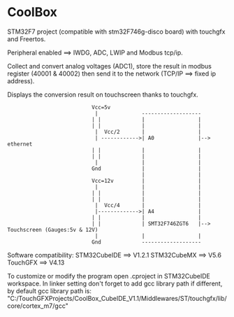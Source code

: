 # CoolBox
STM32F7 project (compatible with stm32F746g-disco board) with touchgfx and Freertos.

Peripheral enabled ==> IWDG, ADC, LWIP and Modbus tcp/ip.

Collect and convert analog voltages (ADC1), store the result in modbus register (40001 & 40002) then send it to the network (TCP/IP ==> fixed ip address).

Displays the conversion result on touchscreen thanks to touchgfx.



                               Vcc=5v
                                |              -------------------
                               | |             |                 |
                               | |             |                 |
                                |  Vcc/2       |                 |
                                | ------------>| A0              |--> ethernet
                               | |             |                 |
                               | |             |                 |
                                |              |                 |
                               Gnd             |                 |
                                               |                 |
                               Vcc=12v         |                 |
                                |              |                 |
                               | |             |                 |
                               | |             |                 |         
                                |  Vcc/4       |                 |
                                |------------->| A4              |
                               | |             |                 |
                               | |             | SMT32F746ZGT6   |--> Touchscreen (Gauges:5v & 12V)
                                |              |                 |
                               Gnd             -------------------
                               
Software compatibility:
STM32CubeIDE ==> V1.2.1
STM32CubeMX ==> V5.6
TouchGFX ==> V4.13

To customize or modify the program open .cproject in STM32CubeIDE workspace. 
In linker setting don't forget to add gcc library path if different, by default gcc library path is: "C:/TouchGFXProjects/CoolBox_CubeIDE_V1.1/Middlewares/ST/touchgfx/lib/core/cortex_m7/gcc"